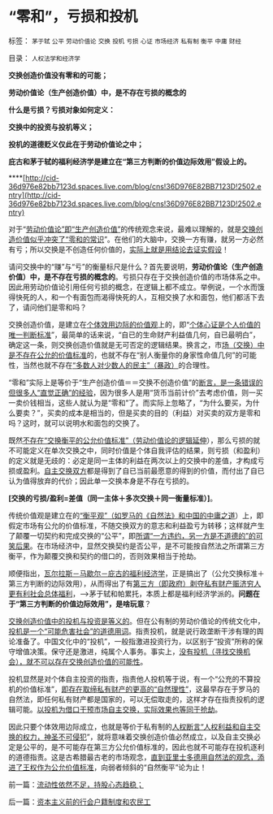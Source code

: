 # “零和”，亏损和投机

标签： `茅于轼` `公平` `劳动价值论` `交换` `投机` `亏损` `心证` `市场经济` `私有制` `衡平` `中庸` `财经` 

目录： `人权法学和经济学`

**交换创造价值没有零和的可能；**

**劳动价值论（生产创造价值）中，是不存在亏损的概念的**

**什么是亏损？亏损对象如何定义：**

**交换中的投资与投机等义；**

**投机的道德贬义仅此在于劳动价值论之中；**

**庇古和茅于轼的福利经济学是建立在“第三方判断的价值边际效用”假设上的。**

****[http://cid-36d976e82bb7123d.spaces.live.com/blog/cns!36D976E82BB7123D!2502.entry](http://cid-36d976e82bb7123d.spaces.live.com/blog/cns!36D976E82BB7123D!2502.entry)

对于“[劳动价值论”即“生产创造价值”](../../../2011/2/26/交换中的个体劳动和服务业价值.md)的传统观念来说，最难以理解的，就是[交换创造价值似乎冲突了“零和的常识](../../../2009/11/26/交换创造价值之“零和股市创造的社会价值”.md)”。在他们的大脑中，交换一方有赚，就另一方必然有亏；所以交换是不创造任何价值的，[实际上就是用结论去证实假设](../../../2011/3/3/中国传统议论文“三要素”的沟通含义.md)！

请问交换中的“赚”与“亏”的衡量标尺是什么？首先要说明，**劳动价值论（生产创造价值）中，是不存在亏损的概念的**。亏损只存在于交换创造价值的市场体系之中。因此用劳动价值论引用任何亏损的概念，在逻辑上都不成立。举例说，一个水而饿得快死的人，和一个有面包而渴得快死的人，互相交换了水和面包，他们都活下去了，请问他们是零和吗？

交换创造价值，是建立在[个体效用边际的价值观](../../../2011/2/20/经济学科学标准（边际效用＋抽象建模＋实证统计）.md)上的，即“[个体心证是个人价值的唯一判断标准](../../../2010/1/21/人权是价值判断的原子单位.md)”，最简单的话来说，“自已的生命财产利益值几何，自已最明白”，确定这一条，则交换创造价值就是无可否定的逻辑结果。换言之，市[场（交换）中是不存在公允的价值标准](../../../2010/9/20/特权是弱者；特权就是贪污；市场无“公允价值标准”.md)的，也就不存在“别人衡量你的身家性命值几何”的可能性，当然也就不存在[“多数人对少数人的民主”（暴政）](http://hi.baidu.com/darthchn/blog/item/58b04e0295a3e1e208fa93f8.html)的合理性。

“零和”实际上是等价于“生产创造价值＝＝交换不创造价值”的[断言，是一条错误的但很多人“直觉正确”的经验](../../../2011/2/3/逻辑是实证的延伸方式，数学是定量化的逻辑.md)，因为很多人是用“货币当前计价”去考虑价值，则一买一卖价钱相当，这些人就认为是“零和”了。而实际上忽略了，“为什么要买，为什么要卖？”，买卖的成本是相当的，但是买卖的目的（利益）对买卖的双方是零和吗？这时，就可以说明水和面包的交换了。

既然[不存在“交换衡平的公允价值标准”（劳动价值论的逻辑延伸](../../../2011/1/6/“均衡经济学”是伪科学，租值和租值耗散.md)），那么亏损的就不可能定义在单次交换之中，同时价值是个体自我评估的结果，则亏损（和盈利）的定义就是无歧的：必定是同一主体的利益在两次以上的交换中的差值，才构成亏损或盈利。[自主交换双方](../../../2009/2/5/市场经济的自由交换原则不容争辩.md)都是得到了自已当前最愿意的得到的价值，而付出了自已认为值得放弃的代价；因此单一交换本身是不存在亏损的。



**[交换的亏损/盈利=差值（同一主体＋多次交换＋同一衡量标准）]**。

传统价值观是建立在的[“衡平观”（如罗马的《自然法》和中国的中庸之道](../../../2010/1/29/老子思想是极右；“信息不对称”是左帽.md)）上，即假定市场有公允的价值标准，不随交换双方的意志和利益盈亏为转移；这样就产生了颠覆一切契约和完成交换的“公平”，即[所谓“一方违约，另一方是不道德的”的可笑后果](../../../2010/1/29/为什么诚信守约是普适价值观的公平标准.md)。在市场经济中，显然交换契约是否公平，是不可能按自然法之所谓第三方衡平，作为颠覆交换和契约的借口的，否则效果相当于抢劫。

顺便指出，[瓦尔拉斯－马歇尔－庇古的福利经济学](../../../2011/1/27/“向弱者倾斜＝向弱者投资”造就“全民弱者”.md)，正是搞出了（公允交换标准＋第三方判断的边际效用），从而得出了有[第三方（即政府）剥夺私有财产赈济穷人更有利社会总体福利](../../../2011/1/25/凯恩斯是庇古的“通往奴役之路”.md)，——>茅于轼和帕累托，本质上都是福利经济学派的。**问题在于“第三方判断的价值边际效用”，是啥玩意**？

[交换创造价值中的投机与投资是等义的](../../../2007/9/30/投资就是投机，投机就是投资.md)。但在公有制的劳动价值论的传统文化中，[投机是一个“可能危害社会”的道德用词](../../../2010/11/29/计划经济的胡汉三又想回来了.md)。指责投机，就是说行政垄断干涉有理的舆论准备了。中国文化中的“投机”，一般指激进投资行为，以区别于“投资”所称的保守增值决策。保守还是激进，纯属个人事务。事实上，[没有投机（寻找交换机会），就不可以存在交换创造价值的可能性](../../../2010/1/25/投机是创造社会价值的唯一途径.md)。



投机显然是对个体自主投资的指责，指责他人投机等于说，有一个“公充的不算投机的价值标准”，[即存在取缔私有财产的更高的“自然理性”](../../../2010/1/18/被中国文化反对的民主就是公有制本身.md)，这最早存在于罗马的自然法，即任何私有财产都是国家的，可以无偿取走的，这样才存在指责投机的逻辑可能。[以投机为借口干预市场自主交换，实际效果也等同于抢劫](../../../2009/10/30/资本主义和公民主义，和社会特权.md)。

因此只要个体效用边际成立，也就是等价于私有制的[人权断言“人权利益和自主交换的权力，神圣不可侵犯](../../../2009/10/20/人权对象模型和人权经济学.md)”，就将意味着交换创造价值必然成立，以及自主交换必定是公平的，是不可能存在第三方公允价值标准的，因此也就不可能存在投机逐利的道德指责。这是古希腊最古老的市场观念，[直到亚里士多德用自然法的观念，添进了王权作为公允价值标准](../../../2010/12/22/私有制有无比的优越性;人与人的差异推动社会前进；.md)，向弱者倾斜的“自然衡平”论为止！

前一篇：[流动性依然不足，持股心态趋稳；](../../../2011/3/7/流动性依然不足，持股心态趋稳；.md)

后一篇：[资本主义前的行会户籍制度和农民工](../../../2011/3/7/资本主义前的行会户籍制度和农民工.md)